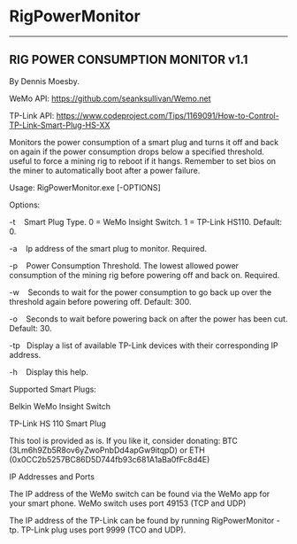 # RigPowerMonitor
----------------------------------
RIG POWER CONSUMPTION MONITOR v1.1
----------------------------------

By Dennis Moesby.

WeMo API: https://github.com/seanksullivan/Wemo.net

TP-Link API: https://www.codeproject.com/Tips/1169091/How-to-Control-TP-Link-Smart-Plug-HS-XX

Monitors the power consumption of a smart plug and turns it off and back on again if the power consumption drops below a specified threshold. useful to force a mining rig to reboot if it hangs. 
Remember to set bios on the miner to automatically boot after a power failure.

Usage: RigPowerMonitor.exe [-OPTIONS]

Options:

-t&nbsp;&nbsp;&nbsp;&nbsp;Smart Plug Type. 0 = WeMo Insight Switch. 1 = TP-Link HS110. Default: 0.

-a&nbsp;&nbsp;&nbsp;&nbsp;Ip address of the smart plug to monitor. Required.

-p&nbsp;&nbsp;&nbsp;&nbsp;Power Consumption Threshold. The lowest allowed power consumption of the mining rig before powering off and back on. Required.

-w&nbsp;&nbsp;&nbsp;&nbsp;Seconds to wait for the power consumption to go back up over the threshold again before powering off. Default: 300.

-o&nbsp;&nbsp;&nbsp;&nbsp;Seconds to wait before powering back on after the power has been cut. Default: 30.

-tp&nbsp;&nbsp;&nbsp;Display a list of available TP-Link devices with their corresponding IP address.

-h&nbsp;&nbsp;&nbsp;&nbsp;Display this help.

Supported Smart Plugs:

Belkin WeMo Insight Switch

TP-Link HS 110 Smart Plug

This tool is provided as is. If you like it, consider donating:
BTC (3Lm6h9Zb5R8ov6yZwoPnbDd4apGw9itqpD) or ETH (0x0CC2b5257BC86D5D744fb93c681A1aBa0fFc8d4E)


IP Addresses and Ports

The IP address of the WeMo switch can be found via the WeMo app for your smart phone. WeMo switch uses port 49153 (TCP and UDP)

The IP address of the TP-Link can be found by running RigPowerMonitor -tp. TP-Link plug uses port 9999 (TCO and UDP).
